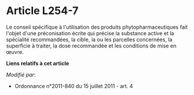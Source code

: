 # Article L254-7

Le conseil spécifique à l'utilisation des produits phytopharmaceutiques          fait l'objet d'une préconisation écrite qui
précise la substance active et la spécialité recommandées, la cible, la ou les parcelles concernées, la superficie à traiter,
la dose recommandée et les conditions de mise en œuvre.

**Liens relatifs à cet article**

_Modifié par_:

  - Ordonnance n°2011-840 du 15 juillet 2011 - art. 4
